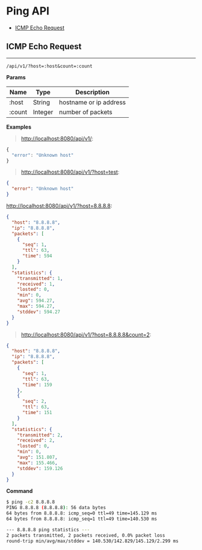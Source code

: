 # Ping API

- [ICMP Echo Request](#icmp-echo-request)

## ICMP Echo Request

---

```
/api/v1/?host=:host&count=:count
```

**Params**

| Name   | Type    | Description            |
| ------ | ------- | ---------------------- |
| :host  | String  | hostname or ip address |
| :count | Integer | number of packets      |

**Examples**

> [http://localhost:8080/api/v1/](http://localhost:8080/api/v1/):

```js
{
  "error": "Unknown host"
}
```

> [http://localhost:8080/api/v1/?host=test](http://localhost:8080/api/v1/?host=test):

```json
{
  "error": "Unknown host"
}
```

[http://localhost:8080/api/v1/?host=8.8.8.8](http://localhost:8080/api/v1/?host=8.8.8.8):

```json
{
  "host": "8.8.8.8",
  "ip": "8.8.8.8",
  "packets": [
    {
      "seq": 1,
      "ttl": 63,
      "time": 594
    }
  ],
  "statistics": {
    "transmitted": 1,
    "received": 1,
    "losted": 0,
    "min": 0,
    "avg": 594.27,
    "max": 594.27,
    "stddev": 594.27
  }
}
```

> [http://localhost:8080/api/v1/?host=8.8.8.8&count=2](http://localhost:8080/api/v1/?host=8.8.8.8&count=2):

```json
{
  "host": "8.8.8.8",
  "ip": "8.8.8.8",
  "packets": [
    {
      "seq": 1,
      "ttl": 63,
      "time": 159
    },
    {
      "seq": 2,
      "ttl": 63,
      "time": 151
    }
  ],
  "statistics": {
    "transmitted": 2,
    "received": 2,
    "losted": 0,
    "min": 0,
    "avg": 151.807,
    "max": 155.466,
    "stddev": 159.126
  }
}
```

**Command**

```sh
$ ping -c2 8.8.8.8
PING 8.8.8.8 (8.8.8.8): 56 data bytes
64 bytes from 8.8.8.8: icmp_seq=0 ttl=49 time=145.129 ms
64 bytes from 8.8.8.8: icmp_seq=1 ttl=49 time=140.530 ms

--- 8.8.8.8 ping statistics ---
2 packets transmitted, 2 packets received, 0.0% packet loss
round-trip min/avg/max/stddev = 140.530/142.829/145.129/2.299 ms
```
